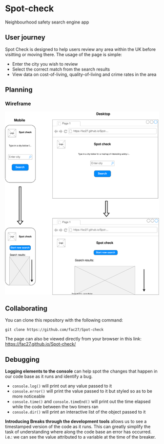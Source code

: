 # Spot-check
Neighbourhood safety search engine app

## User journey
Spot Check is designed to help users review any area within the UK before visitting or moving there.
The usage of the page is simple:
- Enter the city you wish to review
- Select the correct match from the search results
- View data on cost-of-living, quality-of-living and crime rates in the area

## Planning
### Wireframe

![alt wireframe](/imgs/wireframe__1.svg)

## Collaborating
You can clone this repository with the following command:
```terminal
git clone https://github.com/fac27/Spot-check
```
The page can also be viewed directly from your browser in this link: https://fac27.github.io/Spot-check/

## Debugging
**Logging elements to the console** can help spot the changes that happen in our code base as it runs and identify a bug.
- ```console.log()``` will print out any value passed to it
- ```console.error()``` will print the value passed to it but styled so as to be more noticeable
- ```console.time()``` and ```console.timeEnd()``` will print out the time elapsed while the code between the two timers ran
- ```console.dir()``` will print an interactive list of the object passed to it

**Introducing Breaks through the development tools** allows us to see a timestamped version of the code as it runs.
This can greatly simplify the task of understanding where along the code base an error has occurred.
i.e.: we can see the value attributed to a variable at the time of the breaker.
